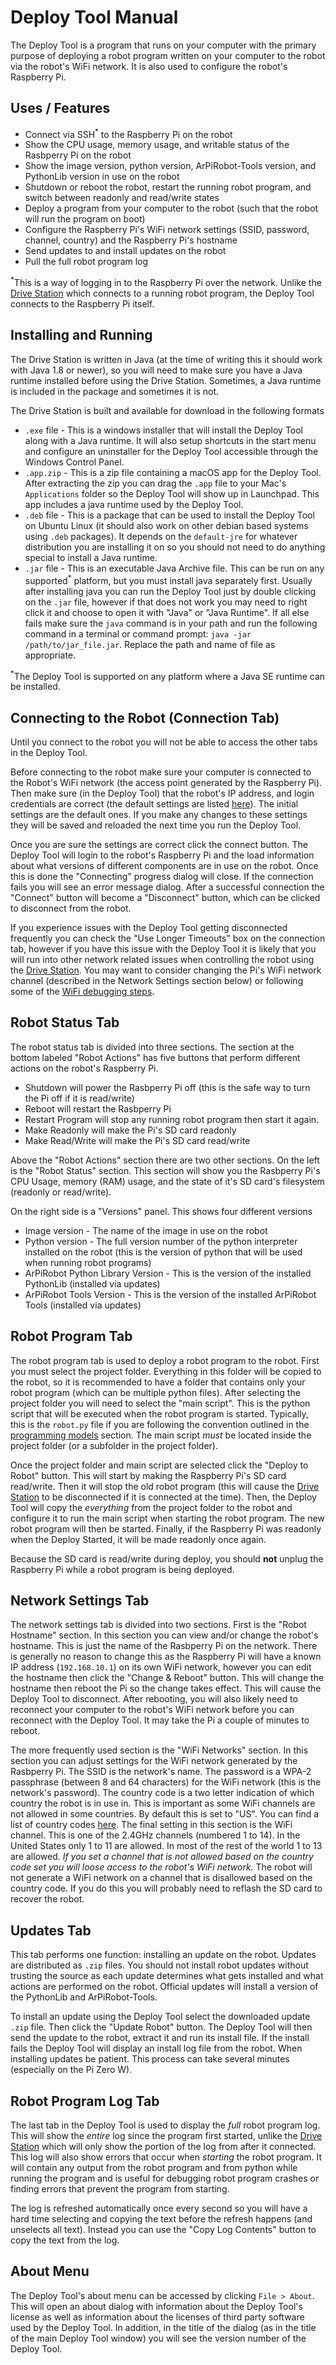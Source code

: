 # Deploy Tool Manual

The Deploy Tool is a program that runs on your computer with the primary purpose of deploying a robot program written on your computer to the robot via the robot's WiFi network. It is also used to configure the robot's Raspberry Pi.

## Uses / Features
- Connect via SSH<sup>&ast;</sup> to the Raspberry Pi on the robot
- Show the CPU usage, memory usage, and writable status of the Rasbperry Pi on the robot
- Show the image version, python version, ArPiRobot-Tools version, and PythonLib version in use on the robot
- Shutdown or reboot the robot, restart the running robot program, and switch between readonly and read/write states
- Deploy a program from your computer to the robot (such that the robot will run the program on boot)
- Configure the Raspberry Pi's WiFi network settings (SSID, password, channel, country) and the Raspberry Pi's hostname
- Send updates to and install updates on the robot
- Pull the full robot program log

<sup>&ast;</sup>This is a way of logging in to the Raspberry Pi over the network. Unlike the [Drive Station](./drive_station.md) which connects to a running robot program, the Deploy Tool connects to the Raspberry Pi itself.

## Installing and Running
The Drive Station is written in Java (at the time of writing this it should work with Java 1.8 or newer), so you will need to make sure you have a Java runtime installed before using the Drive Station. Sometimes, a Java runtime is included in the package and sometimes it is not.

The Drive Station is built and available for download in the following formats

- `.exe` file - This is a windows installer that will install the Deploy Tool along with a Java runtime. It will also setup shortcuts in the start menu and configure an uninstaller for the Deploy Tool accessible through the Windows Control Panel.
- `.app.zip` - This is a zip file containing a macOS app for the Deploy Tool. After extracting the zip you can drag the `.app` file to your Mac's `Applications` folder so the Deploy Tool will show up in Launchpad. This app includes a java runtime used by the Deploy Tool.
- `.deb` file - This is a package that can be used to install the Deploy Tool on Ubuntu Linux (it should also work on other debian based systems using `.deb` packages). It depends on the `default-jre` for whatever distribution you are installing it on so you should not need to do anything special to install a Java runtime.
- `.jar` file - This is an executable Java Archive file. This can be run on any supported<sup>&ast;</sup> platform, but you must install java separately first. Usually after installing java you can run the Deploy Tool just by double clicking on the `.jar` file, however if that does not work you may need to right click it and choose to open it with "Java" or "Java Runtime". If all else fails make sure the `java` command is in your path and run the following command in a terminal or command prompt: `java -jar /path/to/jar_file.jar`. Replace the path and name of file as appropriate.

<sup>&ast;</sup>The Deploy Tool is supported on any platform where a Java SE runtime can be installed.

## Connecting to the Robot (Connection Tab)
Until you connect to the robot you will not be able to access the other tabs in the Deploy Tool.

Before connecting to the robot make sure your computer is connected to the Robot's WiFi network (the access point generated by the Raspberry Pi). Then make sure (in the Deploy Tool) that the robot's IP address, and login credentials are correct (the default settings are listed [here](./defaultsettings.md)). The initial settings are the default ones. If you make any changes to these settings they will be saved and reloaded the next time you run the Deploy Tool.

Once you are sure the settings are correct click the connect button. The Deploy Tool will login to the robot's Raspberry Pi and the load information about what versions of different components are in use on the robot. Once this is done the "Connecting" progress dialog will close. If the connection fails you will see an error message dialog. After a successful connection the "Connect" button will become a "Disconnect" button, which can be clicked to disconnect from the robot.

If you experience issues with the Deploy Tool getting disconnected frequently you can check the "Use Longer Timeouts" box on the connection tab, however if you have this issue with the Deploy Tool it is likely that you will run into other network related issues when controlling the robot using the [Drive Station](./drive_station.md). You may want to consider changing the Pi's WiFi network channel (described in the Network Settings section below) or following some of the [WiFi debugging steps](../devs/wifidebug.md). 

## Robot Status Tab
The robot status tab is divided into three sections. The section at the bottom labeled "Robot Actions" has five buttons that perform different actions on the robot's Raspberry Pi.

- Shutdown will power the Rasbperry Pi off (this is the safe way to turn the Pi off if it is read/write)
- Reboot will restart the Rasbperry Pi
- Restart Program will stop any running robot program then start it again.
- Make Readonly will make the Pi's SD card readonly
- Make Read/Write will make the Pi's SD card read/write

Above the "Robot Actions" section there are two other sections. On the left is the "Robot Status" section. This section will show you the Rasbperry Pi's CPU Usage, memory (RAM) usage, and the state of it's SD card's filesystem (readonly or read/write).

On the right side is a "Versions" panel. This shows four different versions

- Image version - The name of the image in use on the robot
- Python version - The full version number of the python interpreter installed on the robot (this is the version of python that will be used when running robot programs)
- ArPiRobot Python Library Version - This is the version of the installed PythonLib (installed via updates)
- ArPiRobot Tools Version - This is the version of the installed ArPiRobot Tools (installed via updates)


## Robot Program Tab
The robot program tab is used to deploy a robot program to the robot. First you must select the project folder. Everything in this folder will be copied to the robot, so it is recommended to have a folder that contains only your robot program (which can be multiple python files). After selecting the project folder you will need to select the "main script". This is the python script that will be executed when the robot program is started. Typically, this is the `robot.py` file if you are following the convention outlined in the [programming models](./programming_models.md) section. The main script *must* be located inside the project folder (or a subfolder in the project folder).

Once the project folder and main script are selected click the "Deploy to Robot" button. This will start by making the Raspberry Pi's SD card read/write. Then it will stop the old robot program (this will cause the [Drive Station](./drive_station.md) to be disconnected if it is connected at the time). Then, the Deploy Tool will copy the *everything* from the project folder to the robot and configure it to run the main script when starting the robot program. The new robot program will then be started. Finally, if the Raspberry Pi was readonly when the Deploy Started, it will be made readonly once again.

Because the SD card is read/write during deploy, you should **not** unplug the Raspberry Pi while a robot program is being deployed.

## Network Settings Tab
The network settings tab is divided into two sections. First is the "Robot Hostname" section. In this section you can view and/or change the robot's hostname. This is just the name of the Rasbperry Pi on the network. There is generally no reason to change this as the Raspberry Pi will have a known IP address (`192.168.10.1`) on its own WiFi network, however you can edit the hostname then click the "Change & Reboot" button. This will change the hostname then reboot the Pi so the change takes effect. This will cause the Deploy Tool to disconnect. After rebooting, you will also likely need to reconnect your computer to the robot's WiFi network before you can reconnect with the Deploy Tool. It may take the Pi a couple of minutes to reboot.

The more frequently used section is the "WiFi Networks" section. In this section you can adjust settings for the WiFi network generated by the Rasbperry Pi. The SSID is the network's name. The password is a WPA-2 passphrase (between 8 and 64 characters) for the WiFi network (this is the network's password). The country code is a two letter indication of which country the robot is in use in. This is important as some WiFi channels are not allowed in some countries. By default this is set to "US". You can find a list of country codes [here](https://www.arubanetworks.com/techdocs/InstantWenger_Mobile/Advanced/Content/Instant%20User%20Guide%20-%20volumes/Country_Codes_List.htm). The final setting in this section is the WiFi channel. This is one of the 2.4GHz channels (numbered 1 to 14). In the United States only 1 to 11 are allowed. In most of the rest of the world 1 to 13 are allowed. *If you set a channel that is not allowed based on the country code set you will loose access to the robot's WiFi network.* The robot will not generate a WiFi network on a channel that is disallowed based on the country code. If you do this you will probably need to reflash the SD card to recover the robot.

## Updates Tab
This tab performs one function: installing an update on the robot. Updates are distributed as `.zip` files. You should not install robot updates without trusting the source as each update determines what gets installed and what actions are performed on the robot. Official updates will install a version of the PythonLib and ArPiRobot-Tools.

To install an update using the Deploy Tool select the downloaded update `.zip` file. Then click the "Update Robot" button. The Deploy Tool will then send the update to the robot, extract it and run its install file. If the install fails the Deploy Tool will display an install log file from the robot. When installing updates be patient. This process can take several minutes (especially on the Pi Zero W).

## Robot Program Log Tab
The last tab in the Deploy Tool is used to display the *full* robot program log. This will show the *entire* log since the program first started, unlike the [Drive Station](./drive_station.md) which will only show the portion of the log from after it connected. This log will also show errors that occur when *starting* the robot program. It will contain any output from the robot program and from python while running the program and is useful for debugging robot program crashes or finding errors that prevent the program from starting.

The log is refreshed automatically once every second so you will have a hard time selecting and copying the text before the refresh happens (and unselects all text). Instead you can use the "Copy Log Contents" button to copy the text from the log.

## About Menu
The Deploy Tool's about menu can be accessed by clicking `File > About`. This will open an about dialog with information about the Deploy Tool's license as well as information about the licenses of third party software used by the Deploy Tool. In addition, in the title of the dialog (as in the title of the main Deploy Tool window) you will see the version number of the Deploy Tool.
